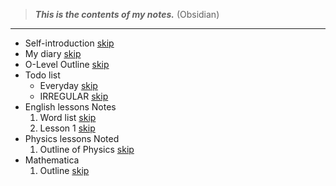 >***This is the contents of my notes.*** (Obsidian)
---
- Self-introduction [skip](./articles/Self-introduction.md)
- My diary [skip](./articles/DAIRY.md)
- O-Level Outline [skip](./articles/Test-outline.md)
- Todo list
    - Everyday [skip](./articles/TODOLIST-everyday.md)
    - IRREGULAR [skip](./articles/TODOLIST.md)
- English lessons Notes
    1. Word list [skip](./articles/Word-List.md)
    2. Lesson 1 [skip](./articles/English-Lesson-1.md)
- Physics lessons Noted
    1. Outline of Physics [skip](./articles/PhysicsOutline.md)
- Mathematica
	1. Outline [skip](A-MATH-Outline.md)
